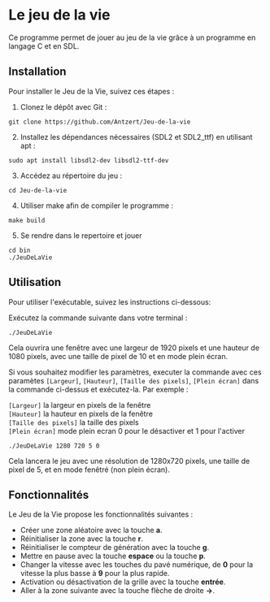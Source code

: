 # Le jeu de la vie

Ce programme permet de jouer au jeu de la vie grâce à un programme en langage C et en SDL.

## Installation

Pour installer le Jeu de la Vie, suivez ces étapes :

1. Clonez le dépôt avec Git :

```
git clone https://github.com/Antzert/Jeu-de-la-vie
```

2. Installez les dépendances nécessaires (SDL2 et SDL2_ttf) en utilisant apt :

```
sudo apt install libsdl2-dev libsdl2-ttf-dev
```

3. Accédez au répertoire du jeu :

```
cd Jeu-de-la-vie
```

4. Utiliser make afin de compiler le programme :

```
make build
```

5. Se rendre dans le repertoire et jouer

```
cd bin
./JeuDeLaVie
```
## Utilisation

Pour utiliser l'exécutable, suivez les instructions ci-dessous:

Exécutez la commande suivante dans votre terminal :

```
./JeuDeLaVie
```

Cela ouvrira une fenêtre avec une largeur de 1920 pixels et une hauteur de 1080 pixels, avec une taille de pixel de 10 et en mode plein écran.

Si vous souhaitez modifier les paramètres, executer la commande avec ces paramètes `[Largeur]`, `[Hauteur]`, `[Taille des pixels]`, `[Plein écran]` dans la commande ci-dessus et exécutez-la. Par exemple :

`[Largeur]` la largeur en pixels de la fenêtre   
`[Hauteur]` la hauteur en pixels de la fenêtre   
`[Taille des pixels]` la taille des pixels   
`[Plein écran]` mode plein ecran 0 pour le désactiver et 1 pour l'activer   
```
./JeuDeLaVie 1280 720 5 0
```

Cela lancera le jeu avec une résolution de 1280x720 pixels, une taille de pixel de 5, et en mode fenêtré (non plein écran).

## Fonctionnalités

Le Jeu de la Vie propose les fonctionnalités suivantes :

- Créer une zone aléatoire avec la touche **a**.
- Réinitialiser la zone avec la touche **r**.
- Réinitialiser le compteur de génération avec la touche **g**.
- Mettre en pause avec la touche **espace** ou la touche **p**.
- Changer la vitesse avec les touches du pavé numérique, de **0** pour la vitesse la plus basse à **9** pour la plus rapide.
- Activation ou désactivation de la grille avec la touche **entrée**.
- Aller à la zone suivante avec la touche flèche de droite **->**.

